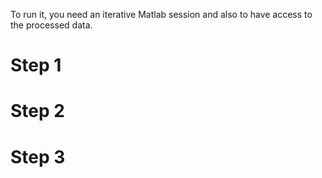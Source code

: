 
To run it, you need an iterative Matlab session and also to have access to the 
processed data. 

# Step 1

# Step 2

# Step 3